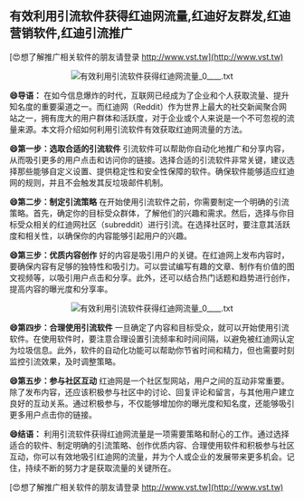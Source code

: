 ## **有效利用引流软件获得红迪网流量,红迪好友群发,红迪营销软件,红迪引流推广**

[😍想了解推广相关软件的朋友请登录 http://www.vst.tw](http://www.vst.tw)

 <center><img src="https://vst.tw/MP4/tuiguang/png/8.png" alt="有效利用引流软件获得红迪网流量_0____.txt"></center>

**😄导语：**
在如今信息爆炸的时代，互联网已经成为了企业和个人获取流量、提升知名度的重要渠道之一。而红迪网（Reddit）作为世界上最大的社交新闻聚合网站之一，拥有庞大的用户群体和活跃度，对于企业或个人来说是一个不可忽视的流量来源。本文将介绍如何利用引流软件有效获取红迪网流量的方法。

**😄第一步：选取合适的引流软件**
引流软件可以帮助你自动化地推广和分享内容，从而吸引更多的用户点击和访问你的链接。选择合适的引流软件非常关键，建议选择那些能够自定义设置、提供稳定性和安全性保障的软件。确保软件能够适应红迪网的规则，并且不会触发其反垃圾邮件机制。

**😄第二步：制定引流策略**
在开始使用引流软件之前，你需要制定一个明确的引流策略。首先，确定你的目标受众群体，了解他们的兴趣和需求。然后，选择与你目标受众相关的红迪网社区（subreddit）进行引流。在选择社区时，要注意其活跃度和相关性，以确保你的内容能够引起用户的兴趣。

**😄第三步：优质内容创作**
好的内容是吸引用户的关键。在红迪网上发布内容时，要确保内容有足够的独特性和吸引力。可以尝试编写有趣的文章、制作有价值的图文视频等，以吸引用户点击和分享。此外，还可以结合热门话题和趋势进行创作，提高内容的曝光度和分享率。

 <center><img src="https://vst.tw/MP4/tuiguang/png/4.png" alt="有效利用引流软件获得红迪网流量_0____.txt"></center>

**😄第四步：合理使用引流软件**
一旦确定了内容和目标受众，就可以开始使用引流软件。在使用软件时，要注意合理设置引流频率和时间间隔，以避免被红迪网认定为垃圾信息。此外，软件的自动化功能可以帮助你节省时间和精力，但也需要时刻监控引流效果，及时调整策略。

**😄第五步：参与社区互动**
红迪网是一个社区型网站，用户之间的互动非常重要。除了发布内容，还应该积极参与社区中的讨论、回复评论和留言，与其他用户建立良好的互动关系。通过积极参与，不仅能够增加你的曝光度和知名度，还能够吸引更多用户点击你的链接。

**😄结语：**
利用引流软件获得红迪网流量是一项需要策略和耐心的工作。通过选择适合的软件、制定明确的引流策略、创作优质内容、合理使用软件和积极参与社区互动，你可以有效地吸引红迪网的流量，并为个人或企业的发展带来更多机会。记住，持续不断的努力才是获取流量的关键所在。

[😍想了解推广相关软件的朋友请登录 http://www.vst.tw](http://www.vst.tw)



